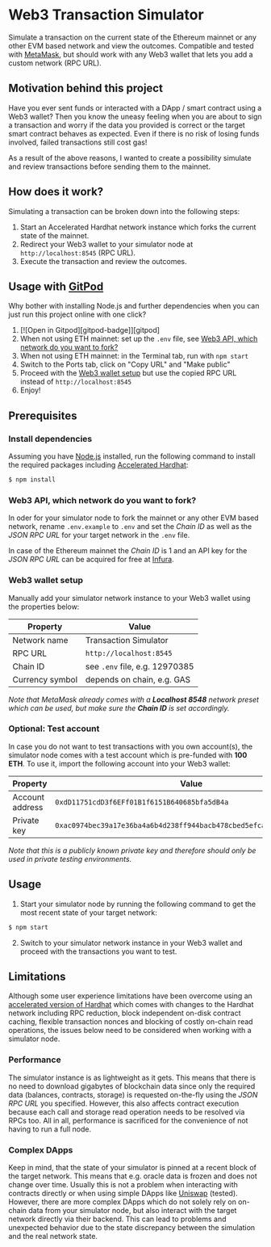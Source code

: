 # Web3 Transaction Simulator

Simulate a transaction on the current state of the Ethereum mainnet or any other EVM based network and view the outcomes.
Compatible and tested with [MetaMask](https://metamask.io/), but should work with any Web3 wallet that lets you add a custom network (RPC URL).

## Motivation behind this project
Have you ever sent funds or interacted with a DApp / smart contract using a Web3 wallet?
Then you know the uneasy feeling when you are about to sign a transaction and worry if the data you provided is correct or
the target smart contract behaves as expected.
Even if there is no risk of losing funds involved, failed transactions still cost gas!

As a result of the above reasons, I wanted to create a possibility simulate and review transactions before sending them to the mainnet.

## How does it work?
Simulating a transaction can be broken down into the following steps:
1. Start an Accelerated Hardhat network instance which forks the current state of the mainnet.
2. Redirect your Web3 wallet to your simulator node at `http://localhost:8545` (RPC URL).
3. Execute the transaction and review the outcomes.

## Usage with [GitPod](https://gitpod.io)

Why bother with installing Node.js and further dependencies when you can just run this project online with one click?

1. [![Open in Gitpod][gitpod-badge]][gitpod]
2. When not using ETH mainnet: set up the `.env` file, see [Web3 API, which network do you want to fork?](#web3-api-which-network-do-you-want-to-fork)
3. When not using ETH mainnet: in the Terminal tab, run with `npm start`
4. Switch to the Ports tab, click on "Copy URL" and "Make public"
5. Proceed with the [Web3 wallet setup](#web3-wallet-setup) but use the copied RPC URL instead of `http://localhost:8545`
6. Enjoy!

## Prerequisites

### Install dependencies
Assuming you have [Node.js](https://nodejs.org) installed, run the following command to install the required packages including [Accelerated Hardhat](https://github.com/NomicFoundation/hardhat):
```sh
$ npm install
```

### Web3 API, which network do you want to fork?
In oder for your simulator node to fork the mainnet or any other EVM based network, rename `.env.example` to `.env` and set the *Chain ID*
as well as the *JSON RPC URL* for your target network in the `.env` file.

In case of the Ethereum mainnet the *Chain ID* is 1 and an API key for the *JSON RPC URL* can be acquired for free at [Infura](https://www.infura.io/).

### Web3 wallet setup
Manually add your simulator network instance to your Web3 wallet using the properties below:

| Property        | Value                      |
|-----------------|----------------------------|
| Network name    | Transaction Simulator      |
| RPC URL         | `http://localhost:8545`    |
| Chain ID        | see `.env` file, e.g. 12970385    |
| Currency symbol | depends on chain, e.g. GAS |

_Note that MetaMask already comes with a **Localhost 8548** network preset which can be used, but make sure the **Chain ID** is set accordingly._

### Optional: Test account

In case you do not want to test transactions with you own account(s), the simulator node comes with a test account which is pre-funded with **100 ETH**.
To use it, import the following account into your Web3 wallet:

| Property        | Value                                                                |
|-----------------|----------------------------------------------------------------------|
| Account address |                         `0xdD11751cdD3f6EFf01B1f6151B640685bfa5dB4a` |
| Private key     | `0xac0974bec39a17e36ba4a6b4d238ff944bacb478cbed5efcae784d7bf4f2ff81` |

_Note that this is a publicly known private key and therefore should only be used in private testing environments._

## Usage

1. Start your simulator node by running the following command to get the most recent state of your target network:
```sh
$ npm start
```
2. Switch to your simulator network instance in your Web3 wallet and proceed with the transactions you want to test.

## Limitations

Although some user experience limitations have been overcome using an [accelerated version of Hardhat](https://github.com/NomicFoundation/hardhat)
which comes with changes to the Hardhat network including RPC reduction, block independent on-disk contract caching, flexible transaction nonces and blocking of costly on-chain read operations, the issues below need to be considered when working with a simulator node.

### Performance

The simulator instance is as lightweight as it gets. This means that there is no need to download gigabytes of blockchain data since only the required data (balances, contracts, storage) is requested on-the-fly using the *JSON RPC URL* you specified. However, this also affects contract execution because each call and storage read operation needs to be resolved via RPCs too.
All in all, performance is sacrificed for the convenience of not having to run a full node.

### Complex DApps

Keep in mind, that the state of your simulator is pinned at a recent block of the target network. This means that e.g. oracle data is frozen and does not change over time.
Usually this is not a problem when interacting with contracts directly or when using simple DApps like [Uniswap](https://app.uniswap.org) (tested).
However, there are more complex DApps which do not solely rely on on-chain data from your simulator node, but also interact with the target network directly via their backend. This can lead to problems and unexpected behavior due to the state discrepancy between the simulation and the real network state.
